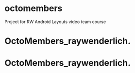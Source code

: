 # octomembers
Project for RW Android Layouts video team course
# OctoMembers_raywenderlich.
# OctoMembers_raywenderlich.
